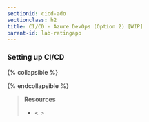 ```yaml
---
sectionid: cicd-ado
sectionclass: h2
title: CI/CD - Azure DevOps (Option 2) [WIP]
parent-id: lab-ratingapp
---
```


### Setting up CI/CD
{% collapsible %}

{% endcollapsible %}

> **Resources**
> * < >